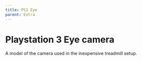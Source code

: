 ```yaml
---
title: PS3 Eye
parent: Extra
---
```


# Playstation 3 Eye camera

A model of the camera used in the inexpensive treadmill setup.